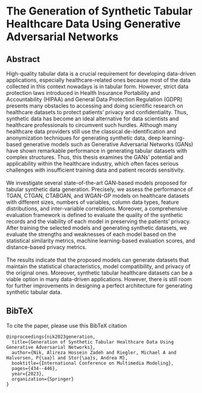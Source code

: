 # The Generation of Synthetic Tabular Healthcare Data Using Generative Adversarial Networks


## Abstract
High-quality tabular data is a crucial requirement for developing data-driven applications, especially healthcare-related ones because most of the data 
collected in this context nowadays is in tabular form. However, strict data protection laws introduced in Health Insurance Portability and Accountability (HIPAA) and General
Data Protection Regulation (GDPR) presents many obstacles to accessing and doing scientific research on healthcare datasets to protect patients’ privacy and confidentiality.
Thus, synthetic data has become an ideal alternative for data scientists and healthcare professionals to circumvent such hurdles. Although many healthcare data
providers still use the classical de-identification and anonymization techniques for generating synthetic data, deep learning-based generative models such as Generative
Adversarial Networks (GANs) have shown remarkable performance in generating tabular datasets with complex structures. Thus, this thesis examines the GANs’ potential and applicability within the healthcare industry, which often faces serious challenges with insufficient training data and patient records sensitivity. <br>
<br>
We investigate several state-of-the-art GAN-based models proposed for tabular synthetic data generation. Precisely, we assess the performance of TGAN, CTGAN, CTABGAN, and WGAN-GP models on healthcare datasets with different sizes, numbers of variables, column data types, feature distributions, and inter-variable correlations. Moreover, a comprehensive evaluation framework is defined to evaluate the quality of the synthetic records and the viability of each model in preserving the patients’ privacy. After training the selected models and generating synthetic datasets, we evaluate the strengths and weaknesses of each model based on the statistical similarity metrics, machine learning-based evaluation scores, and distance-based privacy metrics. <br>
<br>
The results indicate that the proposed models can generate datasets that maintain the statistical characteristics, model compatibility, and privacy of the original ones. Moreover, synthetic tabular healthcare datasets can be a viable option in many data-driven applications. However, there is still room for further improvements in designing a perfect architecture for generating synthetic tabular data. 



## BibTeX
To cite the paper, please use this BibTeX citation

```
@inproceedings{nik2023generation,
  title={Generation of Synthetic Tabular Healthcare Data Using Generative Adversarial Networks},
  author={Nik, Alireza Hossein Zadeh and Riegler, Michael A and Halvorsen, P{\aa}l and Stor{\aa}s, Andrea M},
  booktitle={International Conference on Multimedia Modeling},
  pages={434--446},
  year={2023},
  organization={Springer}
}
```

